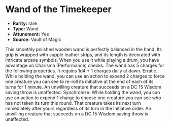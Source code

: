 
# Wand of the Timekeeper

* **Rarity:** rare
* **Type:** Wand
* **Attunement:** Yes
* **Source:** Vault of Magic


This smoothly polished wooden wand is perfectly balanced in the hand. Its grip is wrapped with supple leather strips, and its length is decorated with intricate arcane symbols. When you use it while playing a drum, you have advantage on Charisma (Performance) checks. The wand has 5 charges for the following properties. It regains 1d4 + 1 charges daily at dawn. Erratic. While holding the wand, you can use an action to expend 2 charges to force one creature you can see to re-roll its initiative at the end of each of its turns for 1 minute. An unwilling creature that succeeds on a DC 15 Wisdom saving throw is unaffected. Synchronize. While holding the wand, you can use an action to expend 1 charge to choose one creature you can see who has not taken its turn this round. That creature takes its next turn immediately after yours regardless of its turn in the Initiative order. An unwilling creature that succeeds on a DC 15 Wisdom saving throw is unaffected.
